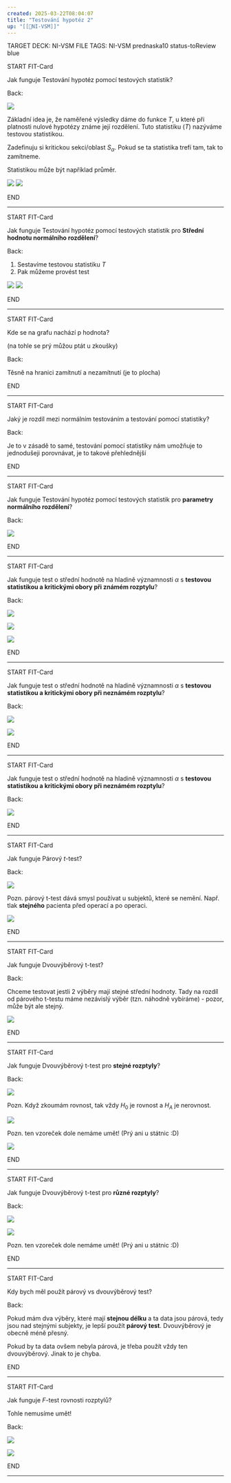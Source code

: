 ```yaml
---
created: 2025-03-22T08:04:07
title: "Testování hypotéz 2"
up: "[[📖NI-VSM]]"
---
```


TARGET DECK: NI-VSM
FILE TAGS: NI-VSM prednaska10 status-toReview blue


START
FIT-Card

Jak funguje Testování hypotéz pomocí testových statistik?

Back:

![](../../Assets/Pasted%20image%2020250322113810.png)

Základní idea je, že naměřené výsledky dáme do funkce $T$, u které při platnosti nulové hypotézy známe její rozdělení. Tuto statistiku ($T$) nazýváme testovou statistikou.

Zadefinuju si kritickou sekci/oblast $S_\alpha$. Pokud se ta statistika trefí tam, tak to zamítneme.

Statistikou může být například průměr.

![](../../Assets/Pasted%20image%2020250322100849.png)
![](../../Assets/Pasted%20image%2020250322080446.png)
<!--ID: 1746518364826-->
END

---


START
FIT-Card

Jak funguje Testování hypotéz pomocí testových statistik pro **Střední hodnotu normálního rozdělení**?

Back:

1. Sestavíme testovou statistiku $T$
2. Pak můžeme provést test

![](../../Assets/Pasted%20image%2020250322080544.png)
![](../../Assets/Pasted%20image%2020250322080555.png)
<!--ID: 1746518364829-->
END

---


START
FIT-Card

Kde se na grafu nachází p hodnota?

(na tohle se prý můžou ptát u zkoušky)

Back:

Těsně na hranici zamítnutí a nezamítnutí (je to plocha)
<!--ID: 1746518364832-->
END

---


START
FIT-Card

Jaký je rozdíl mezi normálním testováním a testování pomocí statistiky?

Back:

Je to v zásadě to samé, testování pomocí statistiky nám umožňuje to jednodušeji porovnávat, je to takové přehlednější
<!--ID: 1746518364834-->
END

---



START
FIT-Card

Jak funguje Testování hypotéz pomocí testových statistik pro **parametry normálního rozdělení**?

Back:

![](../../Assets/Pasted%20image%2020250322080623.png)
<!--ID: 1746518364837-->
END

---


START
FIT-Card

Jak funguje test o střední hodnotě na hladině významnosti $\alpha$ s **testovou statistikou a kritickými obory při známém rozptylu**?

Back:

![](../../Assets/Pasted%20image%2020250322113921.png)

![](../../Assets/Pasted%20image%2020250322080717.png)

<!-- ExerciseStart -->
![](../../Assets/Pasted%20image%2020250322080818.png)
<!-- ExerciseEnd -->
<!--ID: 1746518364840-->
END

---


START
FIT-Card

Jak funguje test o střední hodnotě na hladině významnosti $\alpha$ s **testovou statistikou a kritickými obory při neznámém rozptylu**?

Back:

![](../../Assets/Pasted%20image%2020250322113932.png)

![](../../Assets/Pasted%20image%2020250322080731.png)
<!--ID: 1746518364842-->
END

---


START
FIT-Card

Jak funguje test o střední hodnotě na hladině významnosti $\alpha$ s **testovou statistikou a kritickými obory při neznámém rozptylu**?

Back:

![](../../Assets/Pasted%20image%2020250322080751.png)

END

---


START
FIT-Card

Jak funguje Párový $t$-test?

Back:

![](../../Assets/Pasted%20image%2020250322080839.png)

Pozn. párový t-test dává smysl používat u subjektů, které se nemění. Např. tlak **stejného** pacienta před operací a po operaci.

<!-- ExerciseStart -->
![](../../Assets/Pasted%20image%2020250322080846.png)
<!-- ExerciseEnd -->
<!--ID: 1746518364846-->
END

---


START
FIT-Card

Jak funguje Dvouvýběrový t-test?

Back:

Chceme testovat jestli 2 výběry mají stejné střední hodnoty. Tady na rozdíl od párového t-testu máme nezávislý výběr (tzn. náhodně vybíráme) - pozor, může být ale stejný.

![](../../Assets/Pasted%20image%2020250322080904.png)
<!--ID: 1746518364848-->
END

---


START
FIT-Card

Jak funguje Dvouvýběrový t-test pro **stejné rozptyly**?

Back:

![](../../Assets/Pasted%20image%2020250322114002.png)

Pozn. Když zkoumám rovnost, tak vždy $H_0$ je rovnost a $H_A$ je nerovnost.

![](../../Assets/Pasted%20image%2020250322080926.png)

Pozn. ten vzoreček dole nemáme umět! (Prý ani u státnic :D)

<!-- ExerciseStart -->
![](../../Assets/Pasted%20image%2020250322081003.png)
<!-- ExerciseEnd -->
<!--ID: 1746518364851-->
END

---


START
FIT-Card

Jak funguje Dvouvýběrový t-test pro **různé rozptyly**?

Back:

![](../../Assets/Pasted%20image%2020250322114023.png)

![](../../Assets/Pasted%20image%2020250322080940.png)

Pozn. ten vzoreček dole nemáme umět! (Prý ani u státnic :D)
<!--ID: 1746518364854-->
END

---


START
FIT-Card

Kdy bych měl použít párový vs dvouvýběrový test?

Back:

Pokud mám dva výběry, které mají **stejnou délku** a ta data jsou párová, tedy jsou nad stejnými subjekty, je lepší použít **párový test**. Dvouvýběrový je obecně méně přesný.

Pokud by ta data ovšem nebyla párová, je třeba použít vždy ten dvouvýběrový. Jinak to je chyba.
<!--ID: 1746518364856-->
END

---


START
FIT-Card

Jak funguje $F$-test rovnosti rozptylů?

Tohle nemusíme umět!

Back:

![](../../Assets/Pasted%20image%2020250322081022.png)

<!-- ExerciseStart -->
![](../../Assets/Pasted%20image%2020250322081032.png)
<!-- ExerciseEnd -->
<!--ID: 1746518364859-->
END

---
